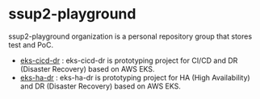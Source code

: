 # ssup2-playground

ssup2-playground organization is a personal repository group that stores test and PoC.

* [eks-cicd-dr](https://github.com/aws-playground/project_eks-cicd-dr) : eks-cicd-dr is prototyping project for CI/CD and DR (Disaster Recovery) based on AWS EKS.
* [eks-ha-dr](https://github.com/aws-playground/project_eks-ha-dr) : eks-ha-dr is prototyping project for HA (High Availability) and DR (Disaster Recovery) based on AWS EKS.
